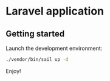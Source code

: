# Laravel application

## Getting started

Launch the development environment:

```bash
./vendor/bin/sail up -d
```

Enjoy!
